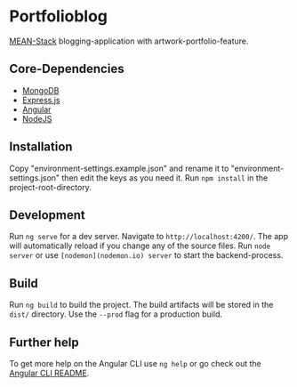 # Portfolioblog

[MEAN-Stack](en.wikipedia.org/wiki/MEAN_(solution_stack)) blogging-application with artwork-portfolio-feature.

## Core-Dependencies
- [MongoDB](www.mongodb.com)
- [Express.js](expressjs.com)
- [Angular](angular.io)
- [NodeJS](nodejs.org)

## Installation

Copy "environment-settings.example.json" and rename it to "environment-settings.json" then edit the keys as you need it.
Run `npm install` in the project-root-directory.

## Development

Run `ng serve` for a dev server. Navigate to `http://localhost:4200/`. The app will automatically reload if you change any of the source files.
Run `node server` or use `[nodemon](nodemon.io) server` to start the backend-process.

## Build

Run `ng build` to build the project. The build artifacts will be stored in the `dist/` directory. Use the `--prod` flag for a production build.

## Further help

To get more help on the Angular CLI use `ng help` or go check out the [Angular CLI README](https://github.com/angular/angular-cli/blob/master/README.md).
